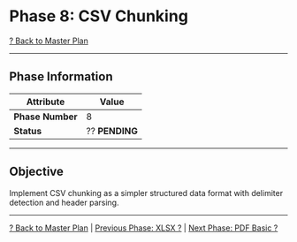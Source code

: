 # Phase 8: CSV Chunking

[? Back to Master Plan](../../MasterPlan.md)

---

## Phase Information

| Attribute | Value |
|-----------|-------|
| **Phase Number** | 8 |
| **Status** | ?? **PENDING** |

---

## Objective

Implement CSV chunking as a simpler structured data format with delimiter detection and header parsing.

---

[? Back to Master Plan](../../MasterPlan.md) | [Previous Phase: XLSX ?](Phase-07.md) | [Next Phase: PDF Basic ?](Phase-09.md)
